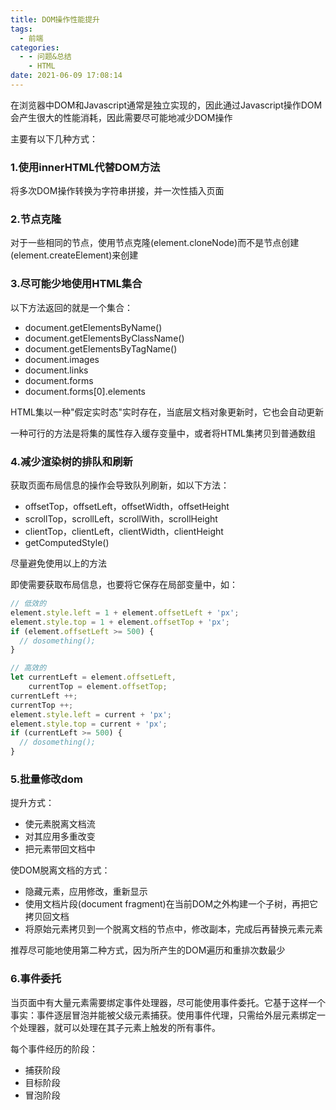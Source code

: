 ```yaml
---
title: DOM操作性能提升
tags:
  - 前端
categories:
  - - 问题&总结
    - HTML
date: 2021-06-09 17:08:14
---
```


在浏览器中DOM和Javascript通常是独立实现的，因此通过Javascript操作DOM会产生很大的性能消耗，因此需要尽可能地减少DOM操作

主要有以下几种方式：

### 1.使用innerHTML代替DOM方法
将多次DOM操作转换为字符串拼接，并一次性插入页面

### 2.节点克隆
对于一些相同的节点，使用节点克隆(element.cloneNode)而不是节点创建(element.createElement)来创建

### 3.尽可能少地使用HTML集合

以下方法返回的就是一个集合：

+ document.getElementsByName()
+ document.getElementsByClassName()
+ document.getElementsByTagName()
+ document.images
+ document.links
+ document.forms
+ document.forms[0].elements

HTML集以一种"假定实时态"实时存在，当底层文档对象更新时，它也会自动更新

一种可行的方法是将集的属性存入缓存变量中，或者将HTML集拷贝到普通数组

### 4.减少渲染树的排队和刷新

获取页面布局信息的操作会导致队列刷新，如以下方法：

+ offsetTop，offsetLeft，offsetWidth，offsetHeight
+ scrollTop，scrollLeft，scrollWith，scrollHeight
+ clientTop，clientLeft，clientWidth，clientHeight
+ getComputedStyle()

尽量避免使用以上的方法

即使需要获取布局信息，也要将它保存在局部变量中，如：

```js
// 低效的
element.style.left = 1 + element.offsetLeft + 'px';
element.style.top = 1 + element.offsetTop + 'px';
if (element.offsetLeft >= 500) {
  // dosomething();
}

// 高效的
let currentLeft = element.offsetLeft,
    currentTop = element.offsetTop;
currentLeft ++;
currentTop ++;
element.style.left = current + 'px';
element.style.top = current + 'px';
if (currentLeft >= 500) {
  // dosomething();
}
```

### 5.批量修改dom

提升方式：

+ 使元素脱离文档流
+ 对其应用多重改变
+ 把元素带回文档中
  
使DOM脱离文档的方式：

+ 隐藏元素，应用修改，重新显示
+ 使用文档片段(document fragment)在当前DOM之外构建一个子树，再把它拷贝回文档
+ 将原始元素拷贝到一个脱离文档的节点中，修改副本，完成后再替换元素元素
  
推荐尽可能地使用第二种方式，因为所产生的DOM遍历和重排次数最少

### 6.事件委托

当页面中有大量元素需要绑定事件处理器，尽可能使用事件委托。它基于这样一个事实：事件逐层冒泡并能被父级元素捕获。使用事件代理，只需给外层元素绑定一个处理器，就可以处理在其子元素上触发的所有事件。

每个事件经历的阶段：

+ 捕获阶段
+ 目标阶段
+ 冒泡阶段